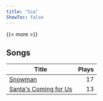 ```yaml
---
title: "Sia"
ShowToc: false
---
```


{{< more >}}

## Songs
Title | Plays 
----- | -----: 
[Snowman](/songs/snowman) | 17
[Santa's Coming for Us](/songs/santas-coming-for-us) | 13


